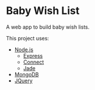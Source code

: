 # Baby Wish List #

A web app to build baby wish lists.

This project uses:
 
*	[Node.js](http://nodejs.org/)
	*  [Express](http://senchalabs.github.com/connect/)
	*  [Connect](http://expressjs.com/)
	*  [Jade](http://jade-lang.com/)
*	[MongoDB](http://www.mongodb.org/)
* 	[JQuery](http://jquery.com/)

